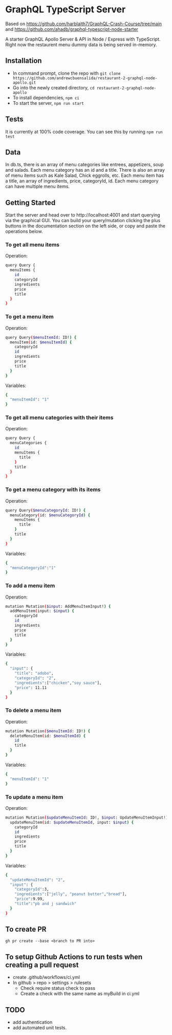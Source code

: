 # GraphQL TypeScript Server 
Based on https://github.com/harblaith7/GraphQL-Crash-Course/tree/main and https://github.com/ahadb/graphql-typescript-node-starter

A starter GraphQL Apollo Server & API in Node / Express with TypeScript. 
Right now the restaurent menu dummy data is being served in-memory.

## Installation

- In command prompt, clone the repo with 
`git clone https://github.com/andrewcbuensalida/restaurant-2-graphql-node-apollo.git`
- Go into the newly created directory, `cd restaurant-2-graphql-node-apollo`
- To install dependencies, `npm ci`
- To start the server, `npm run start`

## Tests
It is currently at 100% code coverage. You can see this by running
`npm run test`

## Data
In db.ts, there is an array of menu categories like entrees, appetizers, soup and salads. Each menu category has an id and a title. There is also an array of menu items such as Kale Salad, Chick eggrolls, etc. Each menu item has a title, an array of ingredients, price, categoryId, id. Each menu category can have multiple menu items. 

## Getting Started 

Start the server and head over to http://localhost:4001 and start querying via the graphical GUI. You can build your query/mutation clicking the plus buttons in the documentation section on the left side, or copy and paste the operations below.

### To get all menu items
Operation:
```bash
query Query {
  menuItems {
    id
    categoryId
    ingredients
    price
    title
  }
}
```

### To get a menu item
Operation:
```bash
query Query($menuItemId: ID!) {
  menuItem(id: $menuItemId) {
    categoryId
    id
    ingredients
    price
    title
  }
}
```
Variables:
```bash
{
  "menuItemId": "1"
}
```



### To get all menu categories with their items
Operation:
```bash
query Query {
  menuCategories {
    id
    menuItems {
      title
    }
    title
  }
}
```


### To get a menu category with its items
Operation:
```bash
query Query($menuCategoryId: ID!) {
  menuCategory(id: $menuCategoryId) {
    menuItems {
      title
    }
    title
  }
}
```
Variables:
```bash
{
  "menuCategoryId":"1"
}
```

### To add a menu item
Operation:
```bash
mutation Mutation($input: AddMenuItemInput!) {
  addMenuItem(input: $input) {
    categoryId
    id
    ingredients
    price
    title
  }
}
```
Variables:
```bash
{
  "input": {
    "title": "adobo",
    "categoryId": "2",
    "ingredients":["chicken","soy sauce"],
    "price": 11.11
  }
}
```

### To delete a menu item
Operation:
```bash
mutation Mutation($menuItemId: ID!) {
  deleteMenuItem(id: $menuItemId) {
    id
    title
  }
}
```
Variables:
```bash
{
  "menuItemId": "1"
}
```

### To update a menu item
Operation:
```bash
mutation Mutation($updateMenuItemId: ID!, $input: UpdateMenuItemInput!) {
  updateMenuItem(id: $updateMenuItemId, input: $input) {
    categoryId
    id
    ingredients
    price
    title
  }
}
```
Variables:
```bash
{
  "updateMenuItemId": "2",
  "input": {
    "categoryId":3,
    "ingredients":["jelly", "peanut butter","bread"],
    "price":9.99,
    "title":"pb and j sandwich"
  }
}
```

## To create PR
`gh pr create --base <branch to PR into>`

## To setup Github Actions to run tests when creating a pull request
- create .github/workflows/ci.yml
- In github > repo > settings > rulesets
  - Check require status check to pass
  - Create a check with the same name as myBuild in ci.yml


## TODO
- add authentication
- add automated unit tests.